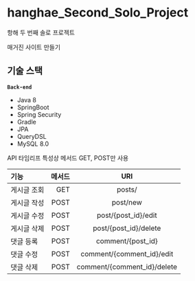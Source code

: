 # hanghae_Second_Solo_Project
항해 두 번째 솔로 프로젝트

매거진 사이트 만들기 

## 기술 스택
**`Back-end`**
- Java 8
- SpringBoot 
- Spring Security
- Gradle 
- JPA
- QueryDSL
- MySQL 8.0



API 타임리프 특성상 메서드 GET, POST만 사용

| 기능     |   메서드 | URI  |
|:-------|------:|:----:|
| 게시글 조회 | GET | posts/  |
|   게시글 작성     |  POST    |  post/new    |
| 게시글 수정 | POST | post/{post_id}/edit |
| 게시글 삭제 | POST | post/{post_id}/delete |
| 댓글 등록  |   POST    |  comment/{post_id}    |
| 댓글 수정  |   POST    |   comment/{comment_id}/edit   |
| 댓글 삭제  |  POST     |   comment/{comment_id}/delete   |
